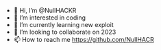 - 👋 Hi, I’m @NullHACKR
- 👀 I’m interested in coding
- 🌱 I’m currently learning new exploit
- 💞️ I’m looking to collaborate on 2023
- 📫 How to reach me https://github.com/NullHACR
<!---
NullHACKR/NullHACKR is a ✨ special ✨ repository because its `README.md` (this file) appears on your GitHub profile.
You can click the Preview link to take a look at your changes.
--->
